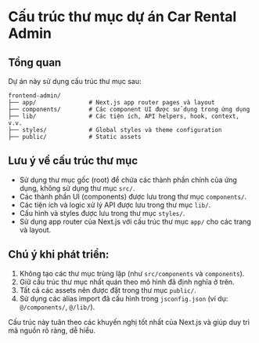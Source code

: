 # Cấu trúc thư mục dự án Car Rental Admin

## Tổng quan

Dự án này sử dụng cấu trúc thư mục sau:

```
frontend-admin/
├── app/               # Next.js app router pages và layout
├── components/        # Các component UI được sử dụng trong ứng dụng
├── lib/               # Các tiện ích, API helpers, hook, context, v.v.
├── styles/            # Global styles và theme configuration
├── public/            # Static assets
```

## Lưu ý về cấu trúc thư mục

- Sử dụng thư mục gốc (root) để chứa các thành phần chính của ứng dụng, không sử dụng thư mục `src/`.
- Các thành phần UI (components) được lưu trong thư mục `components/`.
- Các tiện ích và logic xử lý API được lưu trong thư mục `lib/`.
- Cấu hình và styles được lưu trong thư mục `styles/`.
- Sử dụng app router của Next.js với cấu trúc thư mục `app/` cho các trang và layout.

## Chú ý khi phát triển:

1. Không tạo các thư mục trùng lặp (như `src/components` và `components`).
2. Giữ cấu trúc thư mục nhất quán theo mô hình đã định nghĩa ở trên.
3. Tất cả các assets nên được đặt trong thư mục `public/`.
4. Sử dụng các alias import đã cấu hình trong `jsconfig.json` (ví dụ: `@/components/`, `@/lib/`).

Cấu trúc này tuân theo các khuyến nghị tốt nhất của Next.js và giúp duy trì mã nguồn rõ ràng, dễ hiểu. 